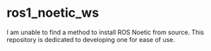# ros1_noetic_ws
I am unable to find a method to install ROS Noetic from source. This repository is dedicated to developing one for ease of use.

